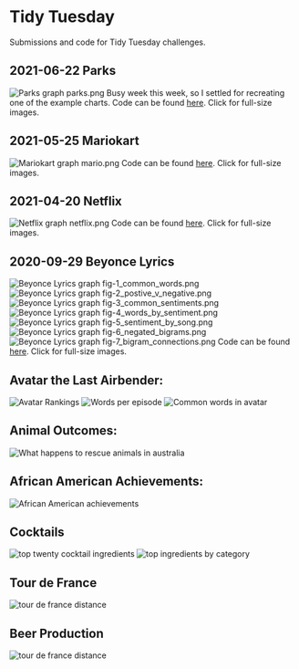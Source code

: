 # Tidy Tuesday
Submissions and code for Tidy Tuesday challenges.

## 2021-06-22 Parks
![Parks graph parks.png](2021-06-22-parks/figs/parks.png)
Busy week this week, so I settled for recreating one of the example charts.
Code can be found [here](2021-06-22-parks). Click for full-size images.

## 2021-05-25 Mariokart
![Mariokart graph mario.png](2021-05-25-mariokart/figs/mario.png)
Code can be found [here](2021-05-25-mariokart). Click for full-size images.

## 2021-04-20 Netflix
![Netflix graph netflix.png](2021-04-20-netflix/figs/netflix.png)
Code can be found [here](2021-04-20-netflix). Click for full-size images.

## 2020-09-29 Beyonce Lyrics
![Beyonce Lyrics graph fig-1_common_words.png](2020-09-29-beyonce-lyrics/figs/fig-1_common_words.png)
![Beyonce Lyrics graph fig-2_postive_v_negative.png](2020-09-29-beyonce-lyrics/figs/fig-2_postive_v_negative.png)
![Beyonce Lyrics graph fig-3_common_sentiments.png](2020-09-29-beyonce-lyrics/figs/fig-3_common_sentiments.png)
![Beyonce Lyrics graph fig-4_words_by_sentiment.png](2020-09-29-beyonce-lyrics/figs/fig-4_words_by_sentiment.png)
![Beyonce Lyrics graph fig-5_sentiment_by_song.png](2020-09-29-beyonce-lyrics/figs/fig-5_sentiment_by_song.png)
![Beyonce Lyrics graph fig-6_negated_bigrams.png](2020-09-29-beyonce-lyrics/figs/fig-6_negated_bigrams.png)
![Beyonce Lyrics graph fig-7_bigram_connections.png](2020-09-29-beyonce-lyrics/figs/fig-7_bigram_connections.png)
Code can be found [here](2020-09-29-beyonce-lyrics). Click for full-size images.

## Avatar the Last Airbender: 
![Avatar Rankings](2020-08-11-avatar/figs/rankings.png)
![Words per episode](2020-08-11-avatar/figs/words.png)
![Common words in avatar](2020-08-11-avatar/figs/common_words.png)

## Animal Outcomes:
![What happens to rescue animals in australia](2020-07-21-animal-outcomes/outcomes.png)

## African American Achievements:
![African American achievements](black-achievements/black-achievements.png)

## Cocktails
![top twenty cocktail ingredients](cocktails/top-twenty.png)
![top ingredients by category](cocktails/cocktails-by-category.png)

## Tour de France
![tour de france distance](2020-04-07-tour/figs/distance_by_year.png)

## Beer Production
![tour de france distance](2020-03-31-beer/figs/beer_states.png)


